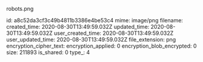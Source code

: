 robots.png

id: a8c52da3cf3c49b4811b3386e4be53c4
mime: image/png
filename: 
created_time: 2020-08-30T13:49:59.032Z
updated_time: 2020-08-30T13:49:59.032Z
user_created_time: 2020-08-30T13:49:59.032Z
user_updated_time: 2020-08-30T13:49:59.032Z
file_extension: png
encryption_cipher_text: 
encryption_applied: 0
encryption_blob_encrypted: 0
size: 211893
is_shared: 0
type_: 4